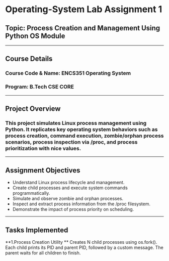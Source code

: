 # Operating-System Lab Assignment 1
## Topic: Process Creation and Management Using Python OS Module  
---
## Course Details
### Course Code & Name: ENCS351 Operating System  
### Program: B.Tech CSE CORE
---
## Project Overview 
### This project simulates Linux process management using Python. It replicates key operating system behaviors such as process creation, command execution, zombie/orphan process scenarios, process inspection via /proc, and process prioritization with nice values.
---
## Assignment Objectives
* Understand Linux process lifecycle and management.
* Create child processes and execute system commands programmatically.
* Simulate and observe zombie and orphan processes.
* Inspect and extract process information from the /proc filesystem.
* Demonstrate the impact of process priority on scheduling.
---
## Tasks Implemented
**1.Process Creation Utility
** Creates N child processes using os.fork(). Each child prints its PID and parent PID, followed by a custom message. The parent waits for all children to finish.


